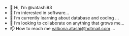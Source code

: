 - 👋 Hi, I’m @vatashi93
- 👀 I’m interested in software...
- 🌱 I’m currently learning about database and coding ...
- 💞️ I’m looking to collaborate on anything that grows me...
- 📫 How to reach me valbona.atashi@hotmail.com ...

<!---
vatashi93/vatashi93 is a ✨ special ✨ repository because its `README.md` (this file) appears on your GitHub profile.
You can click the Preview link to take a look at your changes.
---> 

